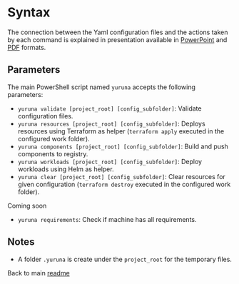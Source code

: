 # Syntax

The connection between the Yaml configuration files and the actions taken by each command is explained in presentation available in [PowerPoint](yuruna.pptx) and [PDF](yuruna.pdf) formats.

## Parameters

The main PowerShell script named `yuruna` accepts the following parameters:

- `yuruna validate [project_root] [config_subfolder]`: Validate configuration files.
- `yuruna resources [project_root] [config_subfolder]`: Deploys resources using Terraform as helper (`terraform apply` executed in the configured work folder).
- `yuruna components [project_root] [config_subfolder]`: Build and push components to registry.
- `yuruna workloads [project_root] [config_subfolder]`: Deploy workloads using Helm as helper.
- `yuruna clear [project_root] [config_subfolder]`: Clear resources for given configuration (`terraform destroy` executed in the configured work folder).

Coming soon

- `yuruna requirements`: Check if machine has all requirements.

## Notes

- A folder `.yuruna` is create under the `project_root` for the temporary files.

Back to main [readme](../README.md)
